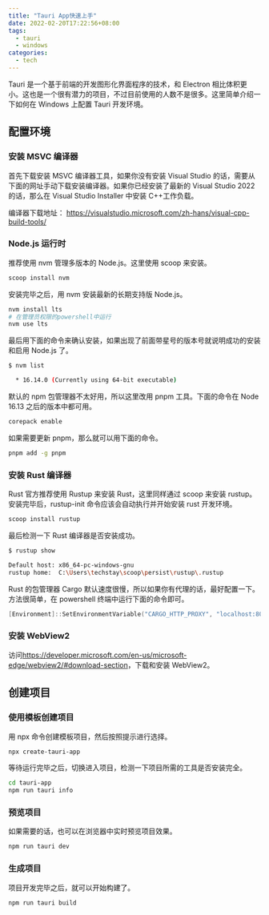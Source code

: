 ```yaml
---
title: "Tauri App快速上手"
date: 2022-02-20T17:22:56+08:00
tags:
  - tauri
  - windows
categories:
  - tech
---
```


Tauri 是一个基于前端的开发图形化界面程序的技术，和 Electron 相比体积更小。这也是一个很有潜力的项目，不过目前使用的人数不是很多。这里简单介绍一下如何在 Windows 上配置 Tauri 开发环境。

## 配置环境

### 安装 MSVC 编译器

首先下载安装 MSVC 编译器工具，如果你没有安装 Visual Studio 的话，需要从下面的网址手动下载安装编译器。如果你已经安装了最新的 Visual Studio 2022 的话，那么在 Visual Studio Installer 中安装 C++工作负载。

编译器下载地址： <https://visualstudio.microsoft.com/zh-hans/visual-cpp-build-tools/>

### Node.js 运行时

推荐使用 nvm 管理多版本的 Node.js。这里使用 scoop 来安装。

```sh
scoop install nvm
```

安装完毕之后，用 nvm 安装最新的长期支持版 Node.js。

```sh
nvm install lts
# 在管理员权限的powershell中运行
nvm use lts
```

最后用下面的命令来确认安装，如果出现了前面带星号的版本号就说明成功的安装和启用 Node.js 了。

```sh
$ nvm list

  * 16.14.0 (Currently using 64-bit executable)
```

默认的 npm 包管理器不太好用，所以这里改用 pnpm 工具。下面的命令在 Node 16.13 之后的版本中都可用。

```sh
corepack enable
```

如果需要更新 pnpm，那么就可以用下面的命令。

```sh
pnpm add -g pnpm
```

### 安装 Rust 编译器

Rust 官方推荐使用 Rustup 来安装 Rust，这里同样通过 scoop 来安装 rustup。安装完毕后，rustup-init 命令应该会自动执行并开始安装 rust 开发环境。

```sh
scoop install rustup
```

最后检测一下 Rust 编译器是否安装成功。

```sh
$ rustup show

Default host: x86_64-pc-windows-gnu
rustup home:  C:\Users\techstay\scoop\persist\rustup\.rustup
```

Rust 的包管理器 Cargo 默认速度很慢，所以如果你有代理的话，最好配置一下。方法很简单，在 powershell 终端中运行下面的命令即可。

```powershell
[Environment]::SetEnvironmentVariable("CARGO_HTTP_PROXY", "localhost:8083", "User")
```

### 安装 WebView2

访问<https://developer.microsoft.com/en-us/microsoft-edge/webview2/#download-section>，下载和安装 WebView2。

## 创建项目

### 使用模板创建项目

用 npx 命令创建模板项目，然后按照提示进行选择。

```sh
npx create-tauri-app
```

等待运行完毕之后，切换进入项目，检测一下项目所需的工具是否安装完全。

```sh
cd tauri-app
npm run tauri info
```

### 预览项目

如果需要的话，也可以在浏览器中实时预览项目效果。

```sh
npm run tauri dev
```

### 生成项目

项目开发完毕之后，就可以开始构建了。

```sh
npm run tauri build
```
